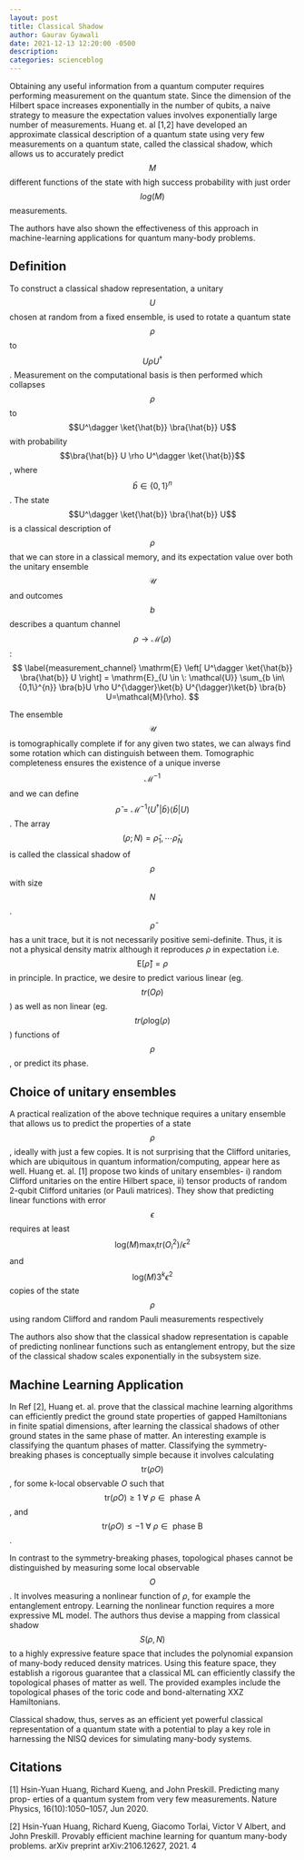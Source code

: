 ```yaml
---
layout: post
title: Classical Shadow
author: Gaurav Gyawali
date: 2021-12-13 12:20:00 -0500
description: 
categories: scienceblog
---
```


Obtaining any useful information from a quantum computer requires performing measurement on the quantum state. 
Since the dimension of the Hilbert space increases exponentially in the number of qubits, a naive strategy to 
measure the expectation values involves exponentially large number of measurements. Huang et. al [1,2] have
developed an approximate classical description of a quantum state using very few measurements on a quantum state, 
called the classical shadow, which allows us to accurately predict $$M$$ different functions of the state with 
high success probability with just order $$log(M)$$ measurements. 

The authors have also shown the effectiveness of this approach in machine-learning applications for quantum many-body problems.



## Definition
To construct a classical shadow representation, a unitary $$U$$ chosen at random from a fixed ensemble, 
is used to rotate a quantum state $$\rho$$ to $$U \rho U^\dagger$$. Measurement on the computational basis is 
then performed which collapses $$\rho$$ to $$U^\dagger \ket{\hat{b}} \bra{\hat{b}} U$$ with probability $$\bra{\hat{b}} U \rho U^\dagger \ket{\hat{b}}$$,
 where $$\hat{b} \in \{0,1\}^n$$. The state $$U^\dagger \ket{\hat{b}} \bra{\hat{b}} U$$ is a classical description of $$\rho$$ that we can store in a 
 classical memory, and its expectation value over both the  unitary ensemble $$\mathcal{U}$$ and outcomes $$b$$ describes a quantum channel $$\rho \rightarrow \mathcal{M}(\rho)$$:
$$
    \label{measurement_channel}
    \mathrm{E} \left[ U^\dagger \ket{\hat{b}} \bra{\hat{b}} U \right] = \mathrm{E}_{U \in \: \mathcal{U}} \sum_{b \in\{0,1\}^{n}} \bra{b}U \rho U^{\dagger}\ket{b} U^{\dagger}\ket{b} \bra{b} U=\mathcal{M}(\rho).
$$

The ensemble $$\mathcal{U}$$ is tomographically complete if for any given two states, we can always find some rotation 
which can distinguish between them. Tomographic completeness ensures the existence of a unique inverse $$\mathcal{M} ^{-1}$$ 
and we can define $$\hat{\rho}=\mathcal{M}^{-1}\left(U^{\dagger}|\hat{b}\rangle\langle\hat{b}| U\right)$$. 
The array $$(\rho;N) = {\hat{\rho}_1, \cdots \hat{\rho}_N}$$ is called the classical shadow of $$\rho$$ with size $$N$$. 
$$\hat{\rho}$$ has a unit trace, but it is not necessarily positive semi-definite. 
Thus, it is not a physical density matrix although it reproduces $\rho$ in expectation i.e. $$\mathrm{E}[\hat{\rho}] = \rho$$ in principle. In practice, we desire to predict various linear (eg. $$tr(O\rho)$$) as well as non linear  (eg. $$tr(\rho \text{log}(\rho)$$) functions of $$\rho$$, or predict its phase. 

## Choice of unitary ensembles
A practical realization of the above technique requires a unitary ensemble that allows us to predict the properties of 
a state $$\rho$$, ideally with just a few copies. It is not surprising that the Clifford unitaries, which are ubiquitous 
in quantum information/computing, appear here as well. Huang et. al. [1] propose two kinds of unitary ensembles- 
i) random Clifford unitaries on the entire Hilbert space, ii) tensor products of random 2-qubit Clifford unitaries (or Pauli matrices). 
They show that predicting linear functions with error $$\epsilon$$ requires at least $$\text{log}(M) \text{max}_i \text{tr}(O_i^2)/\epsilon^2$$ 
and  $$ \text{log}(M)3^k \epsilon^2 $$ copies of the state $$\rho$$ using random Clifford and random Pauli measurements respectively

The authors also show that the classical shadow representation is capable of predicting nonlinear functions such as entanglement entropy, 
but the size of the classical shadow scales exponentially in the subsystem size.  

## Machine Learning Application
In Ref [2], Huang et. al. prove that the classical machine learning algorithms can efficiently predict the 
ground state properties of gapped Hamiltonians in finite spatial dimensions, after learning the classical shadows 
of other ground states in the same phase of matter. An interesting example is classifying the quantum phases of matter. 
Classifying the symmetry-breaking phases is conceptually simple because it involves calculating $$\text{tr}(\rho O)$$, 
for some k-local observable $O$ such that $$\text{tr}(\rho O) \geq 1 \: \forall \: \rho \in \text{ phase A}$$, 
and  $$\text{tr}(\rho O) \leq -1 \: \forall \: \rho \in \text{ phase B}$$.

In contrast to the symmetry-breaking phases, topological phases cannot be distinguished by measuring some local observable $$O$$. 
It involves measuring a nonlinear function of $\rho$, for example the entanglement entropy. Learning the nonlinear function requires a more expressive ML model. 
The authors thus devise a mapping from classical shadow $$S(\rho, N)$$ to a highly expressive feature space that includes the polynomial expansion of many-body reduced density matrices. 
Using this feature space, they establish a rigorous guarantee that a classical ML can efficiently classify the topological phases of matter as well. 
The provided examples include the topological phases of the toric code and bond-alternating XXZ Hamiltonians. 

Classical shadow, thus, serves as an efficient yet powerful classical representation of a quantum state with a potential to play a key role in harnessing the NISQ devices for simulating many-body systems.

## Citations

[1] Hsin-Yuan Huang, Richard Kueng, and John Preskill. Predicting many prop-
erties of a quantum system from very few measurements. Nature Physics,
16(10):1050–1057, Jun 2020.

[2] Hsin-Yuan Huang, Richard Kueng, Giacomo Torlai, Victor V Albert, and
John Preskill. Provably efficient machine learning for quantum many-body
problems. arXiv preprint arXiv:2106.12627, 2021.
4

